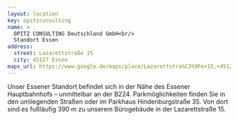 ```yaml
---
layout: location
key: opitzconsulting
name: >
  OPITZ CONSULTING Deutschland GmbH<br/>
  Standort Essen
address:
  street: Lazarettstraße 15
  city: 45127 Essen
maps_url: https://www.google.de/maps/place/Lazarettstra%C3%9Fe+15,+45127+Essen/@51.45265,7.000556,17z/data=!3m1!4b1!4m5!3m4!1s0x47b8c2c7770518d3:0x37a0838e607d8ae7!8m2!3d51.45265!4d7.00275?hl=de
---
```

Unser Essener Standort befindet sich in der Nähe des Essener Hauptbahnhofs – unmittelbar an der B224. Parkmöglichkeiten finden Sie in den umliegenden Straßen oder im Parkhaus Hindenburgstraße 35. Von dort sind es fußläufig 390 m zu unserem Bürogebäude in der Lazarettstraße 15.
